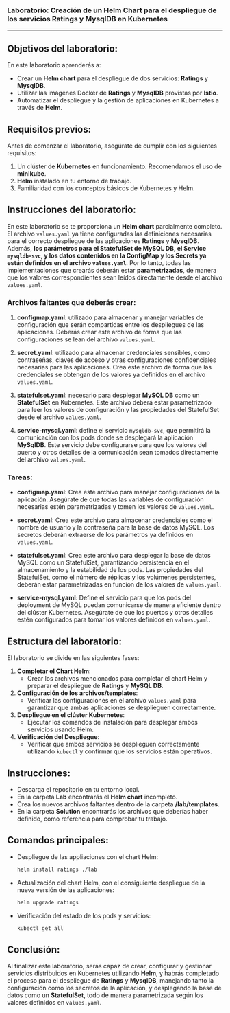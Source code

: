 ### **Laboratorio: Creación de un Helm Chart para el despliegue de los servicios Ratings y MysqlDB en Kubernetes**

---

## Objetivos del laboratorio:
En este laboratorio aprenderás a:
- Crear un **Helm chart** para el despliegue de dos servicios: **Ratings** y **MysqlDB**.
- Utilizar las imágenes Docker de **Ratings** y **MysqlDB** provistas por **Istio**.
- Automatizar el despliegue y la gestión de aplicaciones en Kubernetes a través de **Helm**.

## Requisitos previos:
Antes de comenzar el laboratorio, asegúrate de cumplir con los siguientes requisitos:
1. Un clúster de **Kubernetes** en funcionamiento. Recomendamos el uso de **minikube**.
2. **Helm** instalado en tu entorno de trabajo.
3. Familiaridad con los conceptos básicos de Kubernetes y Helm.

## Instrucciones del laboratorio:

En este laboratorio se te proporciona un **Helm chart** parcialmente completo. El archivo `values.yaml` ya tiene configuradas las definiciones necesarias para el correcto despliegue de las aplicaciones **Ratings** y **MysqlDB**. Además, **los parámetros para el StatefulSet de MySQL DB, el Service `mysqldb-svc`, y los datos contenidos en la ConfigMap y los Secrets ya están definidos en el archivo `values.yaml`**. Por lo tanto, todas las implementaciones que crearás deberán estar **parametrizadas**, de manera que los valores correspondientes sean leídos directamente desde el archivo `values.yaml`.

### Archivos faltantes que deberás crear:

1. **configmap.yaml**: utilizado para almacenar y manejar variables de configuración que serán compartidas entre los despliegues de las aplicaciones. Deberás crear este archivo de forma que las configuraciones se lean del archivo `values.yaml`.
  
2. **secret.yaml**: utilizado para almacenar credenciales sensibles, como contraseñas, claves de acceso y otras configuraciones confidenciales necesarias para las aplicaciones. Crea este archivo de forma que las credenciales se obtengan de los valores ya definidos en el archivo `values.yaml`.

3. **statefulset.yaml**: necesario para desplegar **MySQL DB** como un **StatefulSet** en Kubernetes. Este archivo deberá estar parametrizado para leer los valores de configuración y las propiedades del StatefulSet desde el archivo `values.yaml`.

4. **service-mysql.yaml**: define el servicio `mysqldb-svc`, que permitirá la comunicación con los pods donde se desplegará la aplicación **MySqlDB**. Este servicio debe configurarse para que los valores del puerto y otros detalles de la comunicación sean tomados directamente del archivo `values.yaml`.

### Tareas:

- **configmap.yaml**: Crea este archivo para manejar configuraciones de la aplicación. Asegúrate de que todas las variables de configuración necesarias estén parametrizadas y tomen los valores de `values.yaml`.

- **secret.yaml**: Crea este archivo para almacenar credenciales como el nombre de usuario y la contraseña para la base de datos MySQL. Los secretos deberán extraerse de los parámetros ya definidos en `values.yaml`.

- **statefulset.yaml**: Crea este archivo para desplegar la base de datos MySQL como un StatefulSet, garantizando persistencia en el almacenamiento y la estabilidad de los pods. Las propiedades del StatefulSet, como el número de réplicas y los volúmenes persistentes, deberán estar parametrizadas en función de los valores de `values.yaml`.

- **service-mysql.yaml**: Define el servicio para que los pods del deployment de MySQL puedan comunicarse de manera eficiente dentro del clúster Kubernetes. Asegúrate de que los puertos y otros detalles estén configurados para tomar los valores definidos en `values.yaml`.

## Estructura del laboratorio:
El laboratorio se divide en las siguientes fases:
1. **Completar el Chart Helm**:
   - Crear los archivos mencionados para completar el chart Helm y preparar el despliegue de **Ratings** y **MySQL DB**.
2. **Configuración de los archivos/templates**:
   - Verificar las configuraciones en el archivo `values.yaml` para garantizar que ambas aplicaciones se desplieguen correctamente.
3. **Despliegue en el clúster Kubernetes**:
   - Ejecutar los comandos de instalación para desplegar ambos servicios usando Helm.
4. **Verificación del Despliegue**:
   - Verificar que ambos servicios se desplieguen correctamente utilizando `kubectl` y confirmar que los servicios están operativos.

## Instrucciones:

- Descarga el repositorio en tu entorno local.
- En la carpeta **Lab** encontrarás el **Helm chart** incompleto.
- Crea los nuevos archivos faltantes dentro de la carpeta **/lab/templates**.
- En la carpeta **Solution** encontrarás los archivos que deberías haber definido, como referencia para comprobar tu trabajo.

## Comandos principales:

- Despliegue de las appliaciones con el chart Helm:
  ```bash
  helm install ratings ./lab
  ```
- Actualización del chart Helm, con el consiguiente despliegue de la nueva versión de las aplicaciones:
  ```bash
  helm upgrade ratings
  ```
- Verificación del estado de los pods y servicios:
  ```bash
  kubectl get all
  ```

## Conclusión:
Al finalizar este laboratorio, serás capaz de crear, configurar y gestionar servicios distribuidos en Kubernetes utilizando **Helm**, y habrás completado el proceso para el despliegue de **Ratings** y **MysqlDB**, manejando tanto la configuración como los secretos de la aplicación, y desplegando la base de datos como un **StatefulSet**, todo de manera parametrizada según los valores definidos en `values.yaml`.
